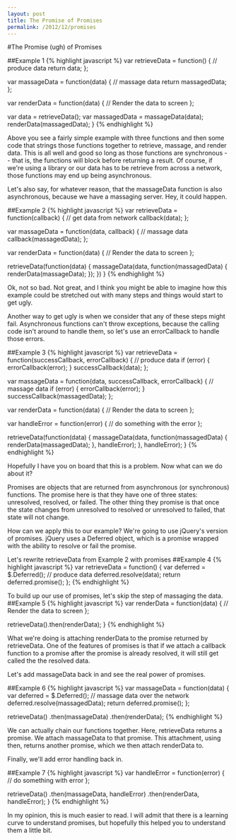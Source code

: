```yaml
---
layout: post
title: The Promise of Promises
permalink: /2012/12/promises
---
```


#The Promise (ugh) of Promises

##Example 1
{% highlight javascript %}
  var retrieveData = function() {
    // produce data
    return data;
  };

  var massageData = function(data) {
    // massage data
    return massagedData;
  };

  var renderData = function(data) {
    // Render the data to screen
  };

  var data = retrieveData();
  var massagedData = massageData(data);
  renderData(massagedData);
}
{% endhighlight %}

Above you see a fairly simple example with three functions and then some code that strings those functions together to retrieve, massage, and render data. This is all well and good so long as those functions are synchronous -- that is, the functions will block before returning a result. Of course, if we're using a library or our data has to be retrieve from across a network, those functions may end up being asynchronous.

Let's also say, for whatever reason, that the massageData function is also asynchronous, because we have a massaging server. Hey, it could happen.

##Example 2
{% highlight javascript %}
  var retrieveData = function(callback) {
    // get data from network
    callback(data);
  };

  var massageData = function(data, callback) {
    // massage data
    callback(massagedData);
  };

  var renderData = function(data) {
    // Render the data to screen
  };

  retrieveData(function(data) {
    massageData(data, function(massagedData) {
      renderData(massageData);
    });
  })
}
{% endhighlight %}

Ok, not so bad. Not great, and I think you might be able to imagine how this example could be stretched out with many steps and things would start to get ugly.

Another way to get ugly is when we consider that any of these steps might fail. Asynchronous functions can't throw exceptions, because the calling code isn't around to handle them, so let's use an errorCallback to handle those errors.

##Example 3
{% highlight javascript %}
  var retrieveData = function(successCallback, errorCallback) {
    // produce data
    if (error) {
      errorCallback(error);
    }
    successCallback(data);
  };

  var massageData = function(data, successCallback, errorCallback) {
    // massage data
    if (error) {
      errorCallback(error);
    }
    successCallback(massagedData);
  };

  var renderData = function(data) {
    // Render the data to screen
  };

  var handleError = function(error) {
    // do something with the error
  };

  retrieveData(function(data) {
    massageData(data, function(massagedData) {
      renderData(massagedData);
    }, handleError);
  }, handleError);
}
{% endhighlight %}

Hopefully I have you on board that this is a problem. Now what can we do about it?

Promises are objects that are returned from asynchronous (or synchronous) functions. The promise here is that they have one of three states: unresolved, resolved, or failed. The other thing they promise is that once the state changes from unresolved to resolved or unresolved to failed, that state will not change.

How can we apply this to our example? We're going to use jQuery's version of promises. jQuery uses a Deferred object, which is a promise wrapped with the ability to resolve or fail the promise.

Let's rewrite retrieveData from Example 2 with promises
##Example 4
{% highlight javascript %}
  var retrieveData = function() {
    var deferred = $.Deferred();
    // produce data
    deferred.resolve(data);
    return deferred.promise();
  };
{% endhighlight %}

To build up our use of promises, let's skip the step of massaging the data.
##Example 5
{% highlight javascript %}
  var renderData = function(data) {
    // Render the data to screen
  };

  retrieveData().then(renderData);
}
{% endhighlight %}

What we're doing is attaching renderData to the promise returned by retrieveData. One of the features of promises is that if we attach a callback function to a promise after the promise is already resolved, it will still get called the the resolved data.

Let's add massageData back in and see the real power of promises.

##Example 6
{% highlight javascript %}
  var massageData = function(data) {
    var deferred = $.Deferred();
    // massage data over the network
    deferred.resolve(massagedData);
    return deferred.promise();
  };

  retrieveData()
    .then(massageData)
    .then(renderData);
{% endhighlight %}

We can actually chain our functions together. Here, retrieveData returns a promise. We attach massageData to that promise. This attachment, using then, returns another promise, which we then attach renderData to.

Finally, we'll add error handling back in.

##Example 7
{% highlight javascript %}
  var handleError = function(error) {
    // do something with error
  };

  retrieveData()
    .then(massageData, handleError)
    .then(renderData, handleError);
}
{% endhighlight %}

In my opinion, this is much easier to read. I will admit that there is a learning curve to understand promises, but hopefully this helped you to understand them a little bit.